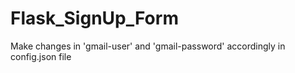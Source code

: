 # Flask_SignUp_Form

Make changes in 'gmail-user' and 'gmail-password' accordingly in config.json file
